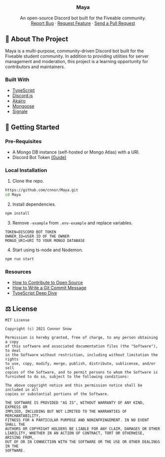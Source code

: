 <br />
<p align="center">
  <h3 align="center">Maya</h3>

  <p align="center">
    An open-source Discord bot built for the Fiveable community.
    <br />
    <a href="https://github.com/cnnor/Maya/issues">Report Bug</a>
    ·
    <a href="https://github.com/cnnor/Maya/issues">Request Feature</a>
    ·
    <a href="https://github.com/cnnor/Maya/pulls">Send a Pull Request</a>
  </p>
</p>


## 📝 About The Project

Maya is a multi-purpose, community-driven Discord bot built for the Fiveable student community. In addition to providing utilities for server management and moderation, this project is a learning opportunity for contributors and maintainers.

### Built With

* [TypeScript](https://www.typescriptlang.org/)
* [Discord.js](https://discord.js.org/)
* [Akairo](https://github.com/discord-akairo/discord-akairo)
* [Mongoose](https://mongoosejs.com/)
* [Signale](https://www.npmjs.com/package/signale)


## 👋 Getting Started

### Pre-Requisites

* A Mongo DB instance (self-hosted or Mongo Atlas) with a URI.
* Discord Bot Token [(Guide)](https://discordjs.guide/preparations/setting-up-a-bot-application.html#creating-your-bot)

### Local Installation

1. Clone the repo.
```sh
https://github.com/cnnor/Maya.git
cd Maya
```
2. Install dependencies.
```sh
npm install
```
3. Remove `-example` from `.env-example` and replace variables.
```
TOKEN=DISCORD BOT TOKEN
OWNER_ID=USER ID OF THE OWNER
MONGO_URI=URI TO YOUR MONGO DATABASE
```
4. Start using ts-node and Nodemon.
```sh
npm run start
```

### Resources

* [How to Contribute to Open Source](https://opensource.guide/how-to-contribute/)
* [How to Write a Git Commit Message](https://chris.beams.io/posts/git-commit/)
* [TypeScript Deep Dive](https://basarat.gitbook.io/typescript/)

## ⚖️ License

```
MIT License

Copyright (c) 2021 Connor Snow

Permission is hereby granted, free of charge, to any person obtaining a copy
of this software and associated documentation files (the "Software"), to deal
in the Software without restriction, including without limitation the rights
to use, copy, modify, merge, publish, distribute, sublicense, and/or sell
copies of the Software, and to permit persons to whom the Software is
furnished to do so, subject to the following conditions:

The above copyright notice and this permission notice shall be included in all
copies or substantial portions of the Software.

THE SOFTWARE IS PROVIDED "AS IS", WITHOUT WARRANTY OF ANY KIND, EXPRESS OR
IMPLIED, INCLUDING BUT NOT LIMITED TO THE WARRANTIES OF MERCHANTABILITY,
FITNESS FOR A PARTICULAR PURPOSE AND NONINFRINGEMENT. IN NO EVENT SHALL THE
AUTHORS OR COPYRIGHT HOLDERS BE LIABLE FOR ANY CLAIM, DAMAGES OR OTHER
LIABILITY, WHETHER IN AN ACTION OF CONTRACT, TORT OR OTHERWISE, ARISING FROM,
OUT OF OR IN CONNECTION WITH THE SOFTWARE OR THE USE OR OTHER DEALINGS IN THE
SOFTWARE.
```
